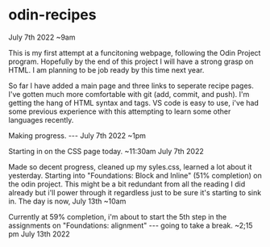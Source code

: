 # odin-recipes

July 7th 2022 ~9am

This is my first attempt at a funcitoning webpage, following the Odin Project program.
Hopefully by the end of this project I will have a strong grasp on HTML.
I am planning to be job ready by this time next year.

So far I have added a main page and three links to seperate recipe pages.
I've gotten much more comfortable with git (add, commit, and push).
I'm getting the hang of HTML syntax and tags.
VS code is easy to use, i've had some previous experience with this attempting to learn some other languages recently.

Making progress. --- July 7th 2022 ~1pm


Starting in on the CSS page today.  ~11:30am July 7th 2022

Made so decent progress, cleaned up my syles.css, learned a lot about it yesterday.
Starting into "Foundations: Block and Inline" (51% completion) on the odin project.
This might be a bit redundant from all the reading I did already but i'll power 
through it regardless just to be sure it's starting to sink in.
The day is now, July 13th ~10am


Currently at 59% completion, i'm about to start the 5th step in the assignments on
"Foundations: alignment" --- going to take a break.  ~2;15 pm July 13th 2022
